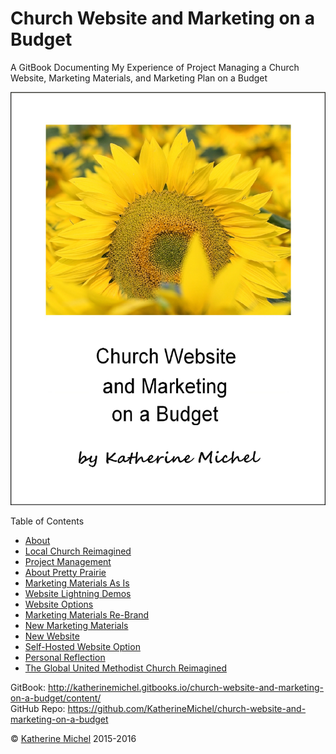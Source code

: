 # Church Website and Marketing on a Budget

A GitBook Documenting My Experience of Project Managing a Church Website, Marketing Materials, and Marketing Plan on a Budget
<br> 

![](cover.jpg)

Table of Contents
* [About](README.md)
* [Local Church Reimagined](local-church-reimagined.md)
* [Project Management](project-management.md)
* [About Pretty Prairie](about-pretty-prairie.md)
* [Marketing Materials As Is](marketing-materials-as-is.md)
* [Website Lightning Demos](website-lightning-demos.md)
* [Website Options](website-options.md)
* [Marketing Materials Re-Brand](marketing-materials-re-brand.md)
* [New Marketing Materials](new-marketing-materials.md)
* [New Website](new-website.md)
* [Self-Hosted Website Option](self-hosted-website-option.md)
* [Personal Reflection](personal-reflection.md)
* [The Global United Methodist Church Reimagined](the-global-united-methodist-church-reimagined.md)

GitBook: http://katherinemichel.gitbooks.io/church-website-and-marketing-on-a-budget/content/
<br> 
GitHub Repo: https://github.com/KatherineMichel/church-website-and-marketing-on-a-budget

© [Katherine Michel](https://twitter.com/katimichel) 2015-2016

